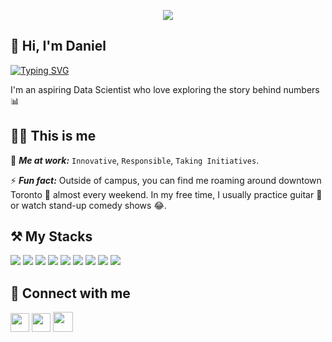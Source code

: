 <p  align="center"><img src = "Pink & Blue Futuristic Gaming Channel Youtube Intro.gif"></p>

## 👋 Hi, I'm Daniel  

[![Typing SVG](https://readme-typing-svg.herokuapp.com?font=robust&size=25&duration=3000&pause=1000&color=0059F7&width=435&lines=Nice+to+meet+you!;I'm+an+Aspiring+Data+Scientist+)](https://git.io/typing-svg)

I'm an aspiring Data Scientist who love exploring the story behind numbers 📊

## 🙋‍♂️ This is me 
🏢 ***Me at work:*** ```Innovative```, ```Responsible```, ```Taking Initiatives```. 

⚡ ***Fun fact:*** Outside of campus, you can find me roaming around downtown Toronto 🚶 almost every weekend. In my free time, I usually practice guitar 🎸 or watch stand-up comedy shows 😂.
 
## ⚒️ My Stacks
<img src="https://img.shields.io/badge/Python-FFD43B?style=for-the-badge&logo=python&logoColor=blue"> <span>
<img src="https://img.shields.io/badge/MySQL-005C84?style=for-the-badge&logo=mysql&logoColor=white"> 
<img src="https://img.shields.io/badge/PostgreSQL-316192?style=for-the-badge&logo=postgresql&logoColor=white">
<img src="https://img.shields.io/badge/PowerBI-F2C811?style=for-the-badge&logo=Power%20BI&logoColor=black"> 
<img src="https://img.shields.io/badge/Tableau-E97627?style=for-the-badge&logo=Tableau&logoColor=white">
<img src="https://img.shields.io/badge/Microsoft_Excel-217346?style=for-the-badge&logo=microsoft-excel&logoColor=white">
<img src="https://img.shields.io/badge/numpy-%23013243.svg?style=for-the-badge&logo=numpy&logoColor=white">
<img src="https://img.shields.io/badge/Pandas-2C2D72?style=for-the-badge&logo=pandas&logoColor=white"> 
<img src="https://img.shields.io/badge/scikit--learn-%23F7931E.svg?style=for-the-badge&logo=scikit-learn&logoColor=white">
</span>

## 🤝 Connect with me
[<img src="https://user-images.githubusercontent.com/75436284/212133009-3bd6b322-4773-425a-8a8a-2f75f43e1539.png" aligh='left' width='30' />](https://www.linkedin.com/in/danieltrn/) 
[<img src="https://cdn4.iconfinder.com/data/icons/logos-and-brands/512/189_Kaggle_logo_logos-512.png" width='30' />](https://www.kaggle.com/danielggak/code) 
[<img src="https://github.com/user-attachments/assets/b7f411ea-d388-42d1-a8a0-12daf546aec8" width='32' />](https://daniel-portfolio-zeta.vercel.app/) 

